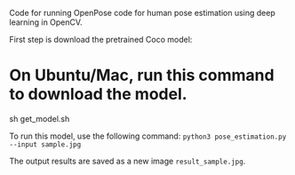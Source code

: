Code for running OpenPose code for human pose estimation using deep learning in OpenCV.

First step is download the pretrained Coco model:

# On Ubuntu/Mac, run this command to download the model.
sh get_model.sh

To run this model, use the following command:
`python3 pose_estimation.py --input sample.jpg`

The output results are saved as a new image `result_sample.jpg`.
